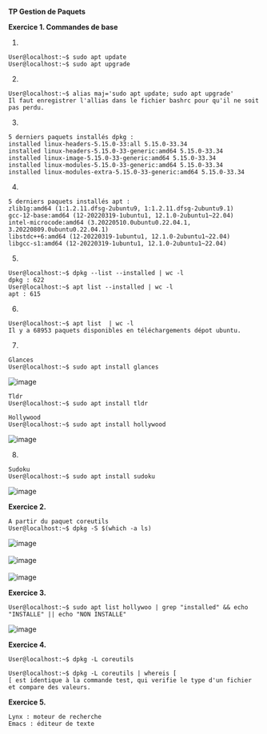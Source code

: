 **TP Gestion de Paquets**

**Exercice 1. Commandes de base**

1. 
```console
User@localhost:~$ sudo apt update
User@localhost:~$ sudo apt upgrade
```

2. 
```console
User@localhost:~$ alias maj='sudo apt update; sudo apt upgrade'
Il faut enregistrer l'allias dans le fichier bashrc pour qu'il ne soit pas perdu.
``` 

3.
```console
5 derniers paquets installés dpkg :
installed linux-headers-5.15.0-33:all 5.15.0-33.34
installed linux-headers-5.15.0-33-generic:amd64 5.15.0-33.34
installed linux-image-5.15.0-33-generic:amd64 5.15.0-33.34
installed linux-modules-5.15.0-33-generic:amd64 5.15.0-33.34
installed linux-modules-extra-5.15.0-33-generic:amd64 5.15.0-33.34
```

4.
```console
5 derniers paquets installés apt :
zlib1g:amd64 (1:1.2.11.dfsg-2ubuntu9, 1:1.2.11.dfsg-2ubuntu9.1)
gcc-12-base:amd64 (12-20220319-1ubuntu1, 12.1.0-2ubuntu1~22.04)
intel-microcode:amd64 (3.20220510.0ubuntu0.22.04.1, 3.20220809.0ubuntu0.22.04.1)
libstdc++6:amd64 (12-20220319-1ubuntu1, 12.1.0-2ubuntu1~22.04)
libgcc-s1:amd64 (12-20220319-1ubuntu1, 12.1.0-2ubuntu1~22.04)
```

5.
```console
User@localhost:~$ dpkg --list --installed | wc -l
dpkg : 622 
User@localhost:~$ apt list --installed | wc -l
apt : 615
```

6.
```console
User@localhost:~$ apt list  | wc -l
Il y a 68953 paquets disponibles en téléchargements dépot ubuntu.
```

7.
```console
Glances
User@localhost:~$ sudo apt install glances
```
![image](https://user-images.githubusercontent.com/97438358/192219794-6b0bd039-58e2-4fa4-81c4-9132b783582d.png)
```console
Tldr
User@localhost:~$ sudo apt install tldr
```
```console
Hollywood
User@localhost:~$ sudo apt install hollywood
```
![image](https://user-images.githubusercontent.com/97438358/192220275-5ac2eb42-9a9f-4a72-8f34-9b0d8ad8d567.png)

8.
```console
Sudoku
User@localhost:~$ sudo apt install sudoku
```
![image](https://user-images.githubusercontent.com/97438358/192221480-800b7450-8dc9-4801-aeae-9ac334cee475.png)

**Exercice 2.**

```console
A partir du paquet coreutils
User@localhost:~$ dpkg -S $(which -a ls)
```
![image](https://user-images.githubusercontent.com/97438358/192245961-a5bce332-3098-455c-972d-09704c042cd5.png) <br> <br>
![image](https://user-images.githubusercontent.com/97438358/192246571-33001383-3ebf-4241-8b1d-880da12733d6.png) <br> <br>
![image](https://user-images.githubusercontent.com/97438358/192247219-4ad123a0-2e6e-4257-8beb-a669f9fed6ce.png)

**Exercice 3.**

```console
User@localhost:~$ sudo apt list hollywoo | grep "installed" && echo "INSTALLE" || echo "NON INSTALLE"
```
![image](https://user-images.githubusercontent.com/97438358/192953851-b445d50e-2ea2-4301-be86-a8ee5d59a68d.png)

**Exercice 4.**

```console
User@localhost:~$ dpkg -L coreutils
```
```console
User@localhost:~$ dpkg -L coreutils | whereis [
[ est identique à la commande test, qui verifie le type d'un fichier et compare des valeurs.
```

**Exercice 5.**

```console
Lynx : moteur de recherche
Emacs : éditeur de texte
```
